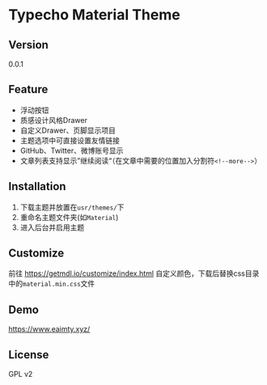 # Typecho Material Theme

## Version
0.0.1

## Feature
- 浮动按钮
- 质感设计风格Drawer
- 自定义Drawer、页脚显示项目
- 主题选项中可直接设置友情链接
- GitHub、Twitter、微博账号显示
- 文章列表支持显示”继续阅读“（在文章中需要的位置加入分割符`<!--more-->`）

## Installation
1. 下载主题并放置在`usr/themes/`下
2. 重命名主题文件夹(如`Material`)
3. 进入后台并启用主题

## Customize
前往 https://getmdl.io/customize/index.html 自定义颜色，下载后替换css目录中的`material.min.css`文件

## Demo
https://www.eaimty.xyz/

## License
GPL v2
